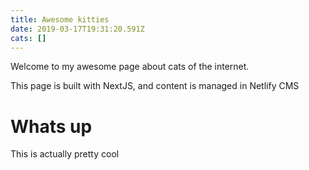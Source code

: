 ```yaml
---
title: Awesome kitties
date: 2019-03-17T19:31:20.591Z
cats: []
---
```

Welcome to my awesome page about cats of the internet.

This page is built with NextJS, and content is managed in Netlify CMS

# Whats up

This is actually pretty cool
